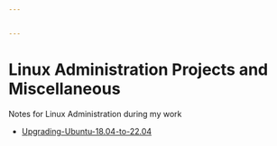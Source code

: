 ```yaml
---


---
```


<h1 id="linux-administration-projects-and-miscellaneous">Linux Administration Projects and Miscellaneous</h1>
<p><a href="https://github.com/albert-projects/azure_projects#linux-administration"></a></p>
<p>Notes for Linux Administration during my work</p>
<ul>
<li><a href="https://github.com/albert-projects/linux-administration/blob/1528338f3122daee0aed967d85f16ab60a4a9fda/Upgrading-Ubuntu-18.04-to-22.04/Upgrading-Ubuntu-18.04-to-22.04.md">Upgrading-Ubuntu-18.04-to-22.04</a></li>
</ul>

